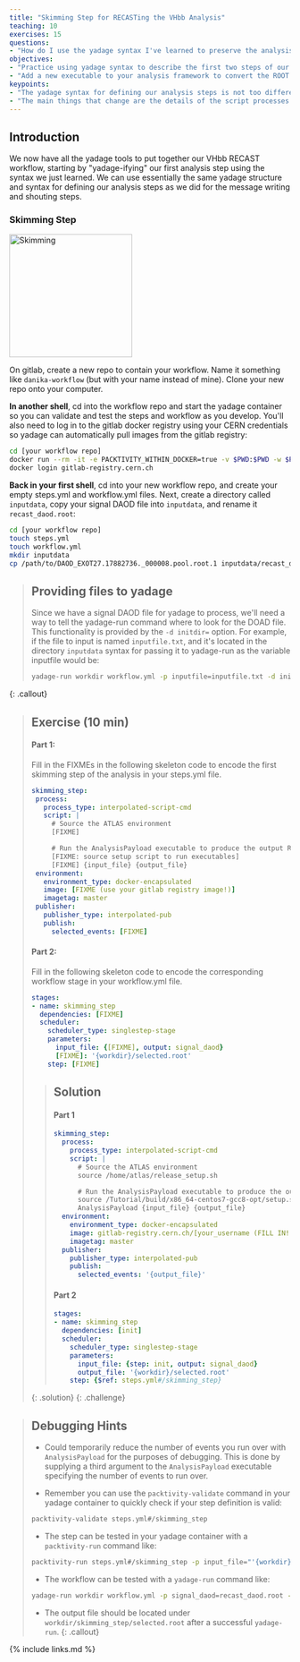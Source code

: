 ```yaml
---
title: "Skimming Step for RECASTing the VHbb Analysis"
teaching: 10
exercises: 15
questions:
- "How do I use the yadage syntax I've learned to preserve the analysis steps needed to prepare my signal for interpretation?"
objectives:
- "Practice using yadage syntax to describe the first two steps of our VHbb analysis."
- "Add a new executable to your analysis framework to convert the ROOT histograms created by Analysis payload to a simple text file format."
keypoints:
- "The yadage syntax for defining our analysis steps is not too different from our helloworld example."
- "The main things that change are the details of the script processes and the docker image to run."
---
```


## Introduction

We now have all the yadage tools to put together our VHbb RECAST workflow, starting by "yadage-ifying" our first analysis step using the syntax we just learned. We can use essentially the same yadage structure and syntax for defining our analysis steps as we did for the message writing and shouting steps. 

### Skimming Step

<img src="../fig/SkimmingStep.png" alt="Skimming" style="width:220px">

On gitlab, create a new repo to contain your workflow. Name it something like `danika-workflow` (but with your name instead of mine). Clone your new repo onto your computer.


**In another shell**, cd into the workflow repo and start the yadage container so you can validate and test the steps and workflow as you develop. You'll also need to log in to the gitlab docker registry using your CERN credentials so yadage can automatically pull images from the gitlab registry:

~~~bash
cd [your workflow repo]
docker run --rm -it -e PACKTIVITY_WITHIN_DOCKER=true -v $PWD:$PWD -w $PWD -v /var/run/docker.sock:/var/run/docker.sock yadage/yadage sh
docker login gitlab-registry.cern.ch
~~~

**Back in your first shell**, cd into your new workflow repo, and create your empty steps.yml and workflow.yml files. Next, create a directory called `inputdata`, copy your signal DAOD file into `inputdata`, and rename it `recast_daod.root`:

~~~bash
cd [your workflow repo]
touch steps.yml
touch workflow.yml
mkdir inputdata
cp /path/to/DAOD_EXOT27.17882736._000008.pool.root.1 inputdata/recast_daod.root
~~~

> ## Providing files to yadage
> Since we have a signal DAOD file for yadage to process, we'll need a way to tell the yadage-run command where to look for the DOAD file. This functionality is provided by the `-d initdir=` option. For example, if the file to input is named `inputfile.txt`, and it's located in the directory `inputdata` syntax for passing it to yadage-run as the variable inputfile would be:
> 
> ~~~bash
> yadage-run workdir workflow.yml -p inputfile=inputfile.txt -d initdir=$PWD/inputdata
> ~~~
{: .callout}

> ## Exercise (10 min)
>
> #### Part 1: 
> Fill in the FIXMEs in the following skeleton code to encode the first skimming step of the analysis in your steps.yml file.
> ~~~yaml
> skimming_step:
>  process:
>    process_type: interpolated-script-cmd
>    script: |
>      # Source the ATLAS environment
>      [FIXME]
>
>      # Run the AnalysisPayload executable to produce the output ROOT file, looping over **all** events. 
>      [FIXME: source setup script to run executables]
>      [FIXME] {input_file} {output_file}
>  environment:
>    environment_type: docker-encapsulated
>    image: [FIXME (use your gitlab registry image!)]
>    imagetag: master
>  publisher:
>    publisher_type: interpolated-pub
>    publish:
>      selected_events: [FIXME]
> ~~~
> 
> #### Part 2: 
> Fill in the following skeleton code to encode the corresponding workflow stage in your workflow.yml file.
> ~~~yaml
> stages:
> - name: skimming_step
>   dependencies: [FIXME]
>   scheduler:
>     scheduler_type: singlestep-stage
>     parameters:
>       input_file: {[FIXME], output: signal_daod}
>       [FIXME]: '{workdir}/selected.root'
>     step: [FIXME]
> ~~~
> > ## Solution
> > #### Part 1
> > ~~~yaml
> > skimming_step:
> >   process:
> >     process_type: interpolated-script-cmd
> >     script: |
> >       # Source the ATLAS environment
> >       source /home/atlas/release_setup.sh
> >
> >       # Run the AnalysisPayload executable to produce the output ROOT file, looping over **all** events. 
> >       source /Tutorial/build/x86_64-centos7-gcc8-opt/setup.sh
> >       AnalysisPayload {input_file} {output_file}
> >   environment:
> >     environment_type: docker-encapsulated
> >     image: gitlab-registry.cern.ch/[your_username (FILL IN!!!!)]/recast-standalone
> >     imagetag: master
> >   publisher:
> >     publisher_type: interpolated-pub
> >     publish:
> >       selected_events: '{output_file}'
> > ~~~
> > #### Part 2
> > ~~~yaml
> > stages:
> > - name: skimming_step
> >   dependencies: [init]
> >   scheduler:
> >     scheduler_type: singlestep-stage
> >     parameters:
> >       input_file: {step: init, output: signal_daod}
> >       output_file: '{workdir}/selected.root'
> >     step: {$ref: steps.yml#/skimming_step}
> > ~~~
> {: .solution}
{: .challenge}

> ## Debugging Hints
> 
> * Could temporarily reduce the number of events you run over with `AnalysisPayload` for the purposes of debugging. This is done by supplying a third argument to the `AnalysisPayload` executable specifying the number of events to run over.
>
> * Remember you can use the `packtivity-validate` command in your yadage container to quickly check if your step definition is valid:
> 
> ~~~bash
> packtivity-validate steps.yml#/skimming_step
> ~~~
> * The step can be tested in your yadage container with a `packtivity-run` command like:
>
> ~~~bash
> packtivity-run steps.yml#/skimming_step -p input_file="'{workdir}/inputdata/recast_daod.root'" -p output_file="'{workdir}/selected.root'"
> ~~~
> * The workflow can be tested with a `yadage-run` command like:
> ~~~bash
> yadage-run workdir workflow.yml -p signal_daod=recast_daod.root -d initdir=$PWD/inputdata
> ~~~
>
> * The output file should be located under `workdir/skimming_step/selected.root` after a successful `yadage-run`.
{: .callout}

{% include links.md %}

